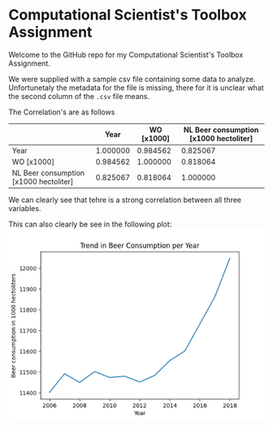 # Computational Scientist's Toolbox Assignment
<!---->
<!-- This repository contains a pdf conversion of the presented slides, in case you missed anything during the lecture. -->
<!---->
<!-- To complete the lecture, carry out the following tasks (i.e., homework): -->
<!---->
<!-- 1. Create a free GitHub account if you don't already have one. -->
<!-- 2. Fork this repository. -->
<!-- 3. Create a markdown (.md) named "solution_<your name>.md" file that will contain the following: -->
<!-- 4. The title of the following papers pivotal to our knowledge: -->
<!--   - MCC Van Dyke et al., 2019 -->
<!--   - JT Harvey, Applied Ergonomics, 2002 -->
<!--   - DW Ziegler et al., 2005 -->
<!-- 5. Create one plot from the dataset "istherecorrelation.csv", with DPI=300. The objective is to visualize the data in a way that you consider representative. Include the resulting plot image in the markdown file and add a few lines of interpretation on the data. -->
<!-- 6. Commit and push these two files to your fork. -->
<!-- 7. Create a pull request for me to this (the original) repo. (Hint: you can use the "New pull request" button and then do a "compare across forks"). -->
<!-- 8. You are done, I will see the pull requests and check your work. -->

Welcome to the GitHub repo for my Computational Scientist's Toolbox Assignment. 

We were supplied with a sample csv file containing some data to analyze. Unfortunetaly the metadata for the file is missing, there for it is unclear what the second column of the `.csv` file means.

The Correlation's are as follows

|                                     | Year        | WO [x1000]  | NL Beer consumption [x1000 hectoliter] |
|-------------------------------------|-------------|-------------|----------------------------------------|
| Year                                | 1.000000    | 0.984562    | 0.825067                               |
| WO [x1000]                          | 0.984562    | 1.000000    | 0.818064                               |
| NL Beer consumption [x1000 hectoliter] | 0.825067    | 0.818064    | 1.000000                               |

We can clearly see that tehre is a strong correlation between all three variables.

This can also clearly be see in the following plot:
![Plot](BeerConsumption.Png)
